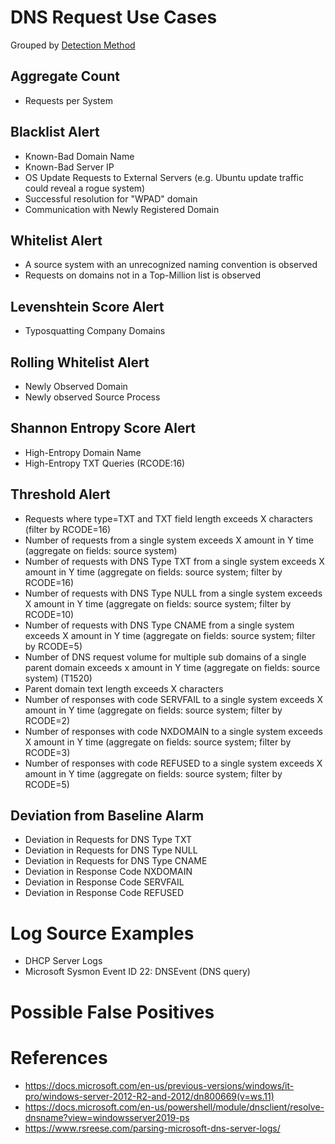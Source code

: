 # DNS Request Use Cases

Grouped by [Detection Method](/Detection-Methods.md)


## Aggregate Count
- Requests per System


## Blacklist Alert
- Known-Bad Domain Name
- Known-Bad Server IP
- OS Update Requests to External Servers (e.g. Ubuntu update traffic could reveal a rogue system)
- Successful resolution for "WPAD" domain
- Communication with Newly Registered Domain


## Whitelist Alert
- A source system with an unrecognized naming convention is observed
- Requests on domains not in a Top-Million list is observed


## Levenshtein Score Alert
- Typosquatting Company Domains


## Rolling Whitelist Alert
- Newly Observed Domain
- Newly observed Source Process


## Shannon Entropy Score Alert
- High-Entropy Domain Name
- High-Entropy TXT Queries (RCODE:16)


## Threshold Alert
- Requests where type=TXT and TXT field length exceeds X characters (filter by RCODE=16)
- Number of requests from a single system exceeds X amount in Y time (aggregate on fields: source system)
- Number of requests with DNS Type TXT from a single system exceeds X amount in Y time (aggregate on fields: source system; filter by RCODE=16)
- Number of requests with DNS Type NULL from a single system exceeds X amount in Y time (aggregate on fields: source system; filter by RCODE=10)
- Number of requests with DNS Type CNAME from a single system exceeds X amount in Y time (aggregate on fields: source system; filter by RCODE=5)
- Number of DNS request volume for multiple sub domains of a single parent domain exceeds x amount in Y time (aggregate on fields: source system) (T1520)
- Parent domain text length exceeds X characters
- Number of responses with code SERVFAIL to a single system exceeds X amount in Y time (aggregate on fields: source system; filter by RCODE=2)
- Number of responses with code NXDOMAIN to a single system exceeds X amount in Y time (aggregate on fields: source system; filter by RCODE=3)
- Number of responses with code REFUSED to a single system exceeds X amount in Y time (aggregate on fields: source system; filter by RCODE=5)


## Deviation from Baseline Alarm
- Deviation in Requests for DNS Type TXT
- Deviation in Requests for DNS Type NULL
- Deviation in Requests for DNS Type CNAME
- Deviation in Response Code NXDOMAIN
- Deviation in Response Code SERVFAIL
- Deviation in Response Code REFUSED


# Log Source Examples
- DHCP Server Logs
- Microsoft Sysmon Event ID 22: DNSEvent (DNS query)


# Possible False Positives



# References
- https://docs.microsoft.com/en-us/previous-versions/windows/it-pro/windows-server-2012-R2-and-2012/dn800669(v=ws.11)
- https://docs.microsoft.com/en-us/powershell/module/dnsclient/resolve-dnsname?view=windowsserver2019-ps
- https://www.rsreese.com/parsing-microsoft-dns-server-logs/